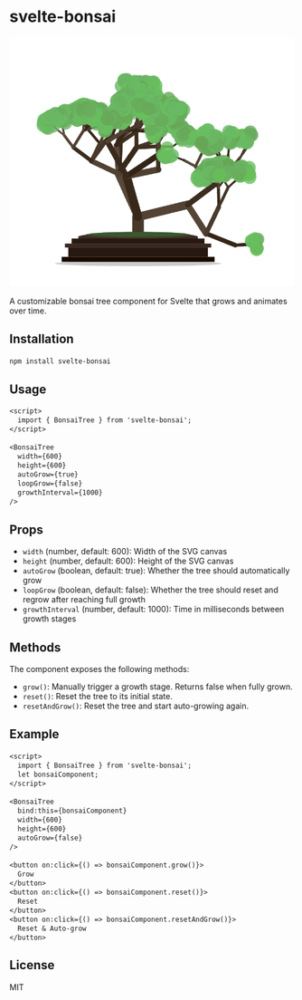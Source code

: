 # svelte-bonsai

![Bonsai Tree Component](./bonsai.png)

A customizable bonsai tree component for Svelte that grows and animates over time.

## Installation

```bash
npm install svelte-bonsai
```

## Usage

```svelte
<script>
  import { BonsaiTree } from 'svelte-bonsai';
</script>

<BonsaiTree 
  width={600} 
  height={600} 
  autoGrow={true} 
  loopGrow={false} 
  growthInterval={1000} 
/>
```

## Props

- `width` (number, default: 600): Width of the SVG canvas
- `height` (number, default: 600): Height of the SVG canvas
- `autoGrow` (boolean, default: true): Whether the tree should automatically grow
- `loopGrow` (boolean, default: false): Whether the tree should reset and regrow after reaching full growth
- `growthInterval` (number, default: 1000): Time in milliseconds between growth stages

## Methods

The component exposes the following methods:

- `grow()`: Manually trigger a growth stage. Returns false when fully grown.
- `reset()`: Reset the tree to its initial state.
- `resetAndGrow()`: Reset the tree and start auto-growing again.

## Example

```svelte
<script>
  import { BonsaiTree } from 'svelte-bonsai';
  let bonsaiComponent;
</script>

<BonsaiTree 
  bind:this={bonsaiComponent}
  width={600} 
  height={600} 
  autoGrow={false} 
/>

<button on:click={() => bonsaiComponent.grow()}>
  Grow
</button>
<button on:click={() => bonsaiComponent.reset()}>
  Reset
</button>
<button on:click={() => bonsaiComponent.resetAndGrow()}>
  Reset & Auto-grow
</button>
```

## License

MIT

